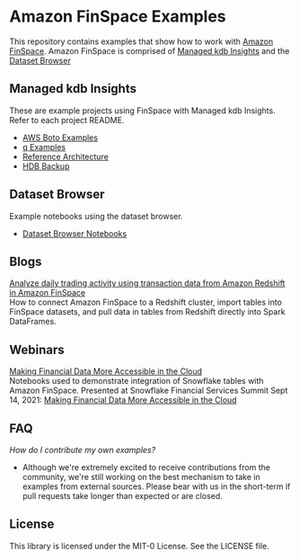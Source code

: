 # Amazon FinSpace Examples
This repository contains examples that show how to work with [Amazon FinSpace](https://aws.amazon.com/finspace/). Amazon FinSpace is comprised of [Managed kdb Insights](https://aws.amazon.com/finspace/features/managed-kdb-insights/) and the [Dataset Browser](https://aws.amazon.com/finspace/features/dataset-browser/)

## Managed kdb Insights
These are example projects using FinSpace with Managed kdb Insights. Refer to each project README.

- [AWS Boto Examples](ManagedkdbInsights/boto)
- [q Examples](ManagedkdbInsights/q)
- [Reference Architecture](ManagedkdbInsights/basic_tick)
- [HDB Backup](ManagedkdbInsights/hdb_backup)

## Dataset Browser
Example notebooks using the dataset browser.

- [Dataset Browser Notebooks](DatasetBrowser)

## Blogs
[Analyze daily trading activity using transaction data from Amazon Redshift in Amazon FinSpace](blogs/finspace_redshift-2021-09)   
How to connect Amazon FinSpace to a Redshift cluster, import tables into FinSpace datasets, and pull data in tables from
Redshift directly into Spark DataFrames.

## Webinars
[Making Financial Data More Accessible in the Cloud](webinars/snowflake_2021-09)  
Notebooks used to demonstrate integration of Snowflake tables with Amazon FinSpace. Presented at Snowflake Financial
Services Summit Sept 14, 2021: [Making Financial Data More Accessible in the Cloud](https://www.snowflake.com/financial-services-data-summit/americas/agenda/?agendaPath=session/615483)

## FAQ
*How do I contribute my own examples?*  

- Although we're extremely excited to receive contributions from the community, we're still working on the best mechanism to take in examples from external sources.  Please bear with us in the short-term if pull requests take longer than expected or are closed.

## License

This library is licensed under the MIT-0 License. See the LICENSE file.

